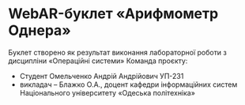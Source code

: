 # WebAR-буклет «Арифмометр Однера»
Буклет створено як результат виконання лабораторної роботи з дисципліни «Операційні системи»
Команда проєкту:
* Студент Омельченко Андрій Андрійович УП-231
* викладач – Блажко О.А., доцент кафедри інформаційних систем Національного
університету «Одеська політехніка»
